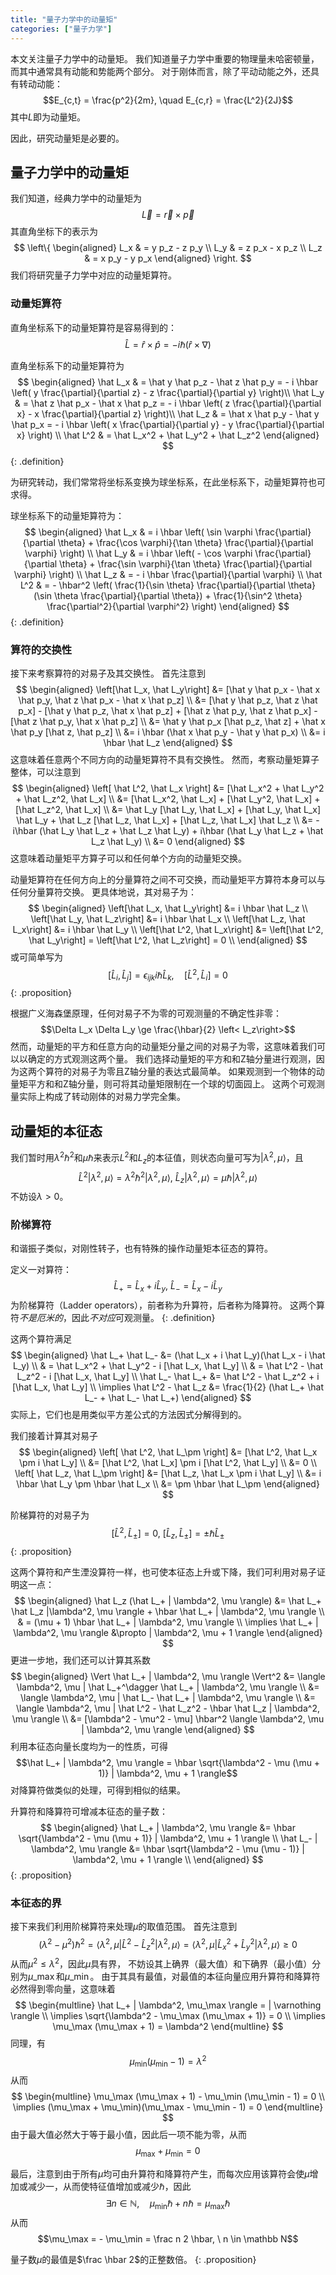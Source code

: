 ```yaml
---
title: "量子力学中的动量矩"
categories: ["量子力学"]
---
```


本文关注量子力学中的动量矩。
我们知道量子力学中重要的物理量未哈密顿量，而其中通常具有动能和势能两个部分。
对于刚体而言，除了平动动能之外，还具有转动动能：
$$E_{c,t} = \frac{p^2}{2m}, \quad E_{c,r} = \frac{L^2}{2J}$$
其中$L$即为动量矩。

因此，研究动量矩是必要的。

## 量子力学中的动量矩

我们知道，经典力学中的动量矩为
$$\vec L = \vec r \times \vec p$$
其直角坐标下的表示为
$$
\left\{
\begin{aligned}
L_x & = y p_z - z p_y \\
L_y & = z p_x - x p_z \\
L_z & = x p_y - y p_x
\end{aligned}
\right.
$$
我们将研究量子力学中对应的动量矩算符。

### 动量矩算符

直角坐标系下的动量矩算符是容易得到的：
$$\hat L = \hat r \times \hat p = - i \hbar (\hat r \times \nabla)$$

直角坐标系下的动量矩算符为 
$$
\begin{aligned}
\hat L_x & = \hat y \hat p_z - \hat z \hat p_y = - i \hbar \left( y \frac{\partial}{\partial z} - z \frac{\partial}{\partial y} \right)\\
\hat L_y & = \hat z \hat p_x - \hat x \hat p_z = - i \hbar \left( z \frac{\partial}{\partial x} - x \frac{\partial}{\partial z} \right)\\
\hat L_z & = \hat x \hat p_y - \hat y \hat p_x = - i \hbar \left( x \frac{\partial}{\partial y} - y \frac{\partial}{\partial x} \right) \\
\hat L^2 & = \hat L_x^2 + \hat L_y^2 + \hat L_z^2
\end{aligned}
$$
{: .definition}

为研究转动，我们常常将坐标系变换为球坐标系，在此坐标系下，动量矩算符也可求得。

球坐标系下的动量矩算符为：
$$
\begin{aligned}
\hat L_x & = i \hbar \left( \sin \varphi \frac{\partial}{\partial \theta} + \frac{\cos \varphi}{\tan \theta} \frac{\partial}{\partial \varphi} \right) \\
\hat L_y & = i \hbar \left( - \cos \varphi \frac{\partial}{\partial \theta} + \frac{\sin \varphi}{\tan \theta} \frac{\partial}{\partial \varphi} \right) \\
\hat L_z & = - i \hbar \frac{\partial}{\partial \varphi} \\
\hat L^2 & = - \hbar^2 \left( \frac{1}{\sin \theta} \frac{\partial}{\partial \theta} (\sin \theta \frac{\partial}{\partial \theta}) + \frac{1}{\sin^2 \theta} \frac{\partial^2}{\partial \varphi^2} \right)
\end{aligned}
$$
{: .definition}

### 算符的交换性

接下来考察算符的对易子及其交换性。
首先注意到
$$
\begin{aligned}
\left[\hat L_x, \hat L_y\right] &= [\hat y \hat p_x - \hat x \hat p_y, \hat z \hat p_x - \hat x \hat p_z] \\
&= [\hat y \hat p_z, \hat z \hat p_x] - [\hat y \hat p_z, \hat x \hat p_z] + [\hat z \hat p_y, \hat z \hat p_x] - [\hat z \hat p_y, \hat x \hat p_z] \\
&= \hat y \hat p_x [\hat p_z, \hat z] + \hat x \hat p_y [\hat z, \hat p_z] \\
&= i \hbar (\hat x \hat p_y - \hat y \hat p_x) \\
&= i \hbar \hat L_z
\end{aligned}
$$
这意味着任意两个不同方向的动量矩算符不具有交换性。
然而，考察动量矩算子整体，可以注意到
$$
\begin{aligned}
\left[ \hat L^2, \hat L_x \right] &= [\hat L_x^2 + \hat L_y^2 + \hat L_z^2, \hat L_x] \\
&= [\hat L_x^2, \hat L_x] + [\hat L_y^2, \hat L_x] + [\hat L_z^2, \hat L_x] \\
&= \hat L_y [\hat L_y, \hat L_x] + [\hat L_y, \hat L_x] \hat L_y + \hat L_z [\hat L_z, \hat L_x] + [\hat L_z, \hat L_x] \hat L_z \\
&= - i\hbar (\hat L_y \hat L_z + \hat L_z \hat L_y) + i\hbar (\hat L_y \hat L_z + \hat L_z \hat L_y) \\
&= 0
\end{aligned}
$$
这意味着动量矩平方算子可以和任何单个方向的动量矩交换。

动量矩算符在任何方向上的分量算符之间不可交换，而动量矩平方算符本身可以与任何分量算符交换。
更具体地说，其对易子为：
$$
\begin{aligned}
\left[\hat L_x, \hat L_y\right] &= i \hbar \hat L_z \\
\left[\hat L_y, \hat L_z\right] &= i \hbar \hat L_x \\
\left[\hat L_z, \hat L_x\right] &= i \hbar \hat L_y \\
\left[\hat L^2, \hat L_x\right] &= \left[\hat L^2, \hat L_y\right] = \left[\hat L^2, \hat L_z\right] = 0 \\
\end{aligned}
$$
或可简单写为
$$[\hat L_i, \hat L_j] = \epsilon_{ijk} i \hbar \hat L_k, \quad [\hat L^2, \hat L_i] = 0$$
{: .proposition}

根据广义海森堡原理，任何对易子不为零的可观测量的不确定性非零：
$$\Delta L_x \Delta L_y \ge \frac{\hbar}{2} \left< L_z\right>$$
然而，动量矩的平方和任意方向的动量矩分量之间的对易子为零，这意味着我们可以以确定的方式观测这两个量。
我们选择动量矩的平方和和Z轴分量进行观测，因为这两个算符的对易子为零且Z轴分量的表达式最简单。
如果观测到一个物体的动量矩平方和和Z轴分量，则可将其动量矩限制在一个球的切面园上。
这两个可观测量实际上构成了转动刚体的对易力学完全集。

## 动量矩的本征态

我们暂时用$\lambda^2 \hbar^2$和$\mu \hbar$来表示$L^2$和$L_z$的本征值，则状态向量可写为$|\lambda^2, \mu \rangle$，且
$$
\hat L^2 | \lambda^2, \mu \rangle = \lambda^2 \hbar^2 | \lambda^2, \mu \rangle, \ \hat L_z | \lambda^2, \mu \rangle = \mu \hbar | \lambda^2, \mu \rangle
$$
不妨设$\lambda > 0$。

### 阶梯算符

和谐振子类似，对刚性转子，也有特殊的操作动量矩本征态的算符。

定义一对算符：
$$
\hat L_+ = \hat L_x + i \hat L_y, \ \hat L_- = \hat L_x - i \hat L_y
$$
为阶梯算符（Ladder operators），前者称为升算符，后者称为降算符。
这两个算符*不是厄米的*，因此*不对应*可观测量。
{: .definition}

这两个算符满足
$$
\begin{aligned}
\hat L_+ \hat L_- &= (\hat L_x + i \hat L_y)(\hat L_x - i \hat L_y) \\
& = \hat L_x^2 + \hat L_y^2 - i [\hat L_x, \hat L_y] \\
& = \hat L^2 - \hat L_z^2 - i [\hat L_x, \hat L_y] \\
\hat L_- \hat L_+ &= \hat L^2 - \hat L_z^2 + i [\hat L_x, \hat L_y] \\
\implies \hat L^2 - \hat L_z &= \frac{1}{2} (\hat L_+ \hat L_- + \hat L_- \hat L_+)
\end{aligned}
$$
实际上，它们也是用类似平方差公式的方法因式分解得到的。

我们接着计算其对易子
$$
\begin{aligned}
\left[ \hat L^2, \hat L_\pm \right] &= [\hat L^2, \hat L_x \pm i \hat L_y] \\
&= [\hat L^2, \hat L_x] \pm i [\hat L^2, \hat L_y] \\
&= 0 \\
\left[ \hat L_z, \hat L_\pm \right] &= [\hat L_z, \hat L_x \pm i \hat L_y] \\
&= i \hbar \hat L_y \pm \hbar \hat L_x \\
&= \pm \hbar \hat L_\pm
\end{aligned}
$$

阶梯算符的对易子为
$$[ \hat L^2, \hat L_\pm ] = 0, \ [ \hat L_z, \hat L_\pm ] = \pm \hbar \hat L_\pm$$
{: .proposition}

这两个算符和产生湮没算符一样，也可使本征态上升或下降，我们可利用对易子证明这一点：
$$
\begin{aligned}
\hat L_z (\hat L_+ | \lambda^2, \mu \rangle) 
&= \hat L_+ \hat L_z |\lambda^2, \mu \rangle + \hbar \hat L_+ | \lambda^2, \mu \rangle \\
& = (\mu + 1) \hbar \hat L_+ | \lambda^2, \mu \rangle \\
\implies \hat L_+ | \lambda^2, \mu \rangle &\propto | \lambda^2, \mu + 1 \rangle
\end{aligned}
$$
更进一步地，我们还可以计算其系数
$$
\begin{aligned}
\Vert \hat L_+ | \lambda^2, \mu \rangle \Vert^2 
&= \langle \lambda^2, \mu | \hat L_+^\dagger \hat L_+ | \lambda^2, \mu \rangle \\
&= \langle \lambda^2, \mu | \hat L_- \hat L_+ | \lambda^2, \mu \rangle \\
&= \langle \lambda^2, \mu | \hat L^2 - \hat L_z^2 - \hbar \hat L_z | \lambda^2, \mu \rangle \\
&= [\lambda^2 - \mu^2 - \mu] \hbar^2 \langle \lambda^2, \mu | \lambda^2, \mu \rangle
\end{aligned}
$$
利用本征态向量长度均为一的性质，可得
$$\hat L_+ | \lambda^2, \mu \rangle = \hbar \sqrt{\lambda^2 - \mu (\mu + 1)} | \lambda^2, \mu + 1 \rangle$$
对降算符做类似的处理，可得到相似的结果。

升算符和降算符可增减本征态的量子数：
$$
\begin{aligned}
\hat L_+ | \lambda^2, \mu \rangle &= \hbar \sqrt{\lambda^2 - \mu (\mu + 1)} | \lambda^2, \mu + 1 \rangle \\
\hat L_- | \lambda^2, \mu \rangle &= \hbar \sqrt{\lambda^2 - \mu (\mu - 1)} | \lambda^2, \mu + 1 \rangle \\
\end{aligned}
$$
{: .proposition}

### 本征态的界

接下来我们利用阶梯算符来处理$\mu$的取值范围。
首先注意到
$$(\lambda^2 - \mu^2) \hbar^2 = \langle \lambda^2, \mu | \hat L^2 - \hat L_z^2 | \lambda^2, \mu \rangle = \langle \lambda^2, \mu | \hat L_x^2 + \hat L_y^2 | \lambda^2, \mu \rangle \ge 0$$
从而$\mu^2 \le \lambda^2$，因此$\mu$具有界，
不妨设其上确界（最大值）和下确界（最小值）分别为$\mu\_\max$和$\mu\_\min$。
由于其具有最值，对最值的本征向量应用升算符和降算符必然得到零向量，这意味着
$$
\begin{multline}
\hat L_+ | \lambda^2, \mu_\max \rangle = | \varnothing \rangle \\
\implies \sqrt{\lambda^2 - \mu_\max (\mu_\max + 1)} = 0 \\
\implies \mu_\max (\mu_\max + 1) = \lambda^2
\end{multline}
$$
同理，有
$$\mu_\min (\mu_\min - 1) = \lambda^2$$
从而
$$
\begin{multline}
\mu_\max (\mu_\max + 1) - \mu_\min (\mu_\min - 1) = 0 \\
\implies (\mu_\max + \mu_\min)(\mu_\max - \mu_\min - 1) = 0
\end{multline}
$$
由于最大值必然大于等于最小值，因此后一项不能为零，从而
$$\mu_\max + \mu_\min = 0$$

最后，注意到由于所有$\mu$均可由升算符和降算符产生，而每次应用该算符会使$\mu$增加或减少一，从而使特征值增加或减少$\hbar$，因此
$$\exists n \in \mathbb N ,\quad \mu_\min \hbar + n \hbar = \mu_\max \hbar$$
从而
$$\mu_\max = - \mu_\min = \frac n 2 \hbar, \ n \in \mathbb N$$

量子数$\mu$的最值是$\frac \hbar 2$的正整数倍。
{: .proposition}
